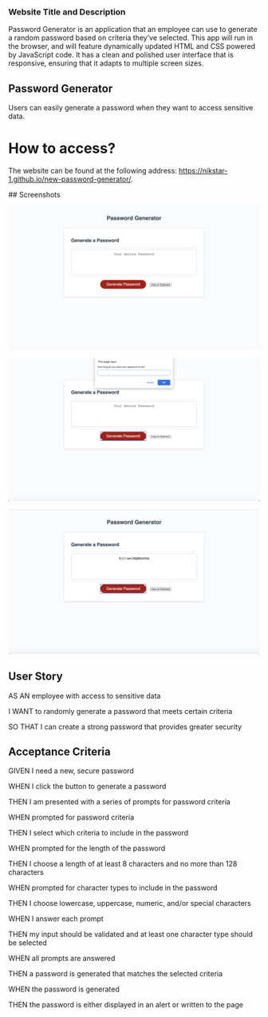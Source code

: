 ### Website Title and Description
Password Generator is an application that an employee can use to generate a random password based on criteria they’ve selected. This app will run in the browser, and will feature dynamically updated HTML and CSS powered by JavaScript code. It has a clean and polished user interface that is responsive, ensuring that it adapts to multiple screen sizes.

## Password Generator
Users can easily generate a password when they want to access sensitive data.

# How to access?
The website can be found at the following address: https://nikstar-1.github.io/new-password-generator/.


## Screenshots

!["Start Page"](images/MainScreen.png "Start page.")

!["Start Page"](images/FirstPrompt.png "Start page.")

!["Start Page"](images/FinalPassword.png "Start page.")

## User Story
AS AN employee with access to sensitive data

I WANT to randomly generate a password that meets certain criteria

SO THAT I can create a strong password that provides greater security

## Acceptance Criteria

GIVEN I need a new, secure password

WHEN I click the button to generate a password

THEN I am presented with a series of prompts for password criteria

WHEN prompted for password criteria

THEN I select which criteria to include in the password

WHEN prompted for the length of the password

THEN I choose a length of at least 8 characters and no more than 128 characters

WHEN prompted for character types to include in the password

THEN I choose lowercase, uppercase, numeric, and/or special characters

WHEN I answer each prompt

THEN my input should be validated and at least one character type should be selected

WHEN all prompts are answered

THEN a password is generated that matches the selected criteria

WHEN the password is generated

THEN the password is either displayed in an alert or written to the page

